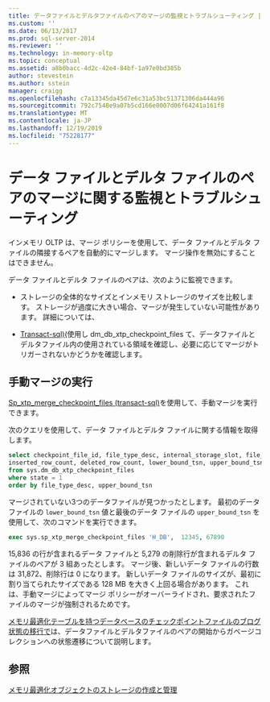 ```yaml
---
title: データファイルとデルタファイルのペアのマージの監視とトラブルシューティング |Microsoft Docs
ms.custom: ''
ms.date: 06/13/2017
ms.prod: sql-server-2014
ms.reviewer: ''
ms.technology: in-memory-oltp
ms.topic: conceptual
ms.assetid: a8b0bacc-4d2c-42e4-84bf-1a97e0bd385b
author: stevestein
ms.author: sstein
manager: craigg
ms.openlocfilehash: c7a13345da45d7e6c31a53bc51371306da444a96
ms.sourcegitcommit: 792c7548e9a07b5cd166e0007d06f64241a161f8
ms.translationtype: MT
ms.contentlocale: ja-JP
ms.lasthandoff: 12/19/2019
ms.locfileid: "75228177"
---
```

# <a name="monitoring-and-troubleshooting-merge-for-data-and-delta-file-pairs"></a>データ ファイルとデルタ ファイルのペアのマージに関する監視とトラブルシューティング
  インメモリ OLTP は、マージ ポリシーを使用して、データ ファイルとデルタ ファイルの隣接するペアを自動的にマージします。 マージ操作を無効にすることはできません。  
  
 データ ファイルとデルタ ファイルのペアは、次のように監視できます。  
  
-   ストレージの全体的なサイズとインメモリ ストレージのサイズを比較します。 ストレージが過度に大きい場合、マージが発生していない可能性があります。 詳細については、  
  
-   [Transact-sql&#41;&#40;](/sql/relational-databases/system-dynamic-management-views/sys-dm-db-xtp-checkpoint-files-transact-sql)使用し dm_db_xtp_checkpoint_files て、データファイルとデルタファイル内の使用されている領域を確認し、必要に応じてマージがトリガーされないかどうかを確認します。  
  
## <a name="performing-a-manual-merge"></a>手動マージの実行  
 [Sp_xtp_merge_checkpoint_files &#40;transact-sql&#41;](/sql/relational-databases/system-stored-procedures/sys-sp-xtp-merge-checkpoint-files-transact-sql)を使用して、手動マージを実行できます。  
  
 次のクエリを使用して、データ ファイルとデルタ ファイルに関する情報を取得します。  
  
```sql  
select checkpoint_file_id, file_type_desc, internal_storage_slot, file_size_in_bytes, file_size_used_in_bytes,   
inserted_row_count, deleted_row_count, lower_bound_tsn, upper_bound_tsn   
from sys.dm_db_xtp_checkpoint_files  
where state = 1  
order by file_type_desc, upper_bound_tsn  
```  
  
 マージされていない3つのデータファイルが見つかったとします。 最初のデータ ファイルの `lower_bound_tsn` 値と最後のデータ ファイルの `upper_bound_tsn` を使用して、次のコマンドを実行できます。  
  
```sql  
exec sys.sp_xtp_merge_checkpoint_files 'H_DB',  12345, 67890  
```  
  
 15,836 の行が含まれるデータ ファイルと 5,279 の削除行が含まれるデルタ ファイルのペアが 3 組あったとします。 マージ後、新しいデータ ファイルの行数は 31,872、削除行は 0 になります。 新しいデータ ファイルのサイズが、最初に割り当てられたサイズである 128 MB を大きく上回る場合があります。 これは、手動マージによってマージ ポリシーがオーバーライドされ、要求されたファイルのマージが強制されるためです。  
  
 [メモリ最適化テーブルを持つデータベースのチェックポイントファイルのブログ状態の移行で](https://blogs.technet.com/b/dataplatforminsider/archive/2014/01/23/state-transition-of-checkpoint-files-in-databases-with-memory-optimized-tables.aspx)は、データファイルとデルタファイルのペアの開始からガベージコレクションへの状態遷移について説明します。  
  
## <a name="see-also"></a>参照  
 [メモリ最適化オブジェクトのストレージの作成と管理](../relational-databases/in-memory-oltp/creating-and-managing-storage-for-memory-optimized-objects.md)  
  
